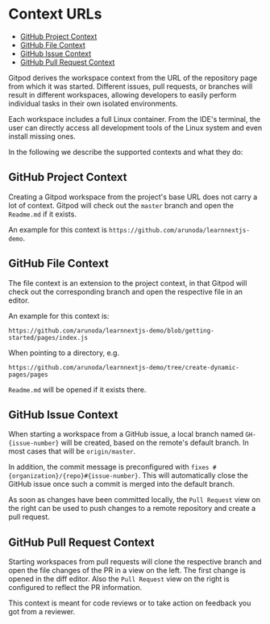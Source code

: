 # Context URLs

 * [GitHub Project Context](#github-project-context)
 * [GitHub File Context](#github-file-context)
 * [GitHub Issue Context](#github-issue-context)
 * [GitHub Pull Request Context](#github-pull-request-context)

Gitpod derives the workspace context from the URL of the repository page from which it was
started. Different issues, pull requests, or branches will result in different workspaces, allowing
developers to easily perform individual tasks in their own isolated environments.

Each workspace includes a full Linux container. From the IDE's terminal, the user can directly
access all development tools of the Linux system and even install missing ones.

In the following we describe the supported contexts and what they do:

## GitHub Project Context

Creating a Gitpod workspace from the project's base URL does not carry a lot of context.
Gitpod will check out the `master` branch and open the `Readme.md` if it exists.

An example for this context is `https://github.com/arunoda/learnnextjs-demo`.

## GitHub File Context

The file context is an extension to the project context, in that Gitpod will check out the
corresponding branch and open the respective file in an editor.

An example for this context is:

```
https://github.com/arunoda/learnnextjs-demo/blob/getting-started/pages/index.js
```

When pointing to a directory, e.g.
```
https://github.com/arunoda/learnnextjs-demo/tree/create-dynamic-pages/pages
```
`Readme.md` will be opened if it exists there.

## GitHub Issue Context

When starting a workspace from a GitHub issue, a local branch named `GH-{issue-number}` will be
created, based on the remote's default branch. In most cases that will be `origin/master`.

In addition, the commit message is preconfigured with `fixes #{organization}/{repo}#{issue-number}`.
This will automatically close the GitHub issue once such a commit is merged into the default branch.

As soon as changes have been committed locally, the `Pull Request` view on the right can be used to
push changes to a remote repository and create a pull request.

## GitHub Pull Request Context

Starting workspaces from pull requests will clone the respective branch and open the file
changes of the PR in a view on the left. The first change is opened in the diff editor.
Also the `Pull Request` view on the right is configured to reflect the PR information.

This context is meant for code reviews or to take action on feedback you got from a reviewer.
